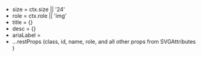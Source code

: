 - size = ctx.size || '24' 
- role = ctx.role || 'img' 
- title = {} 
- desc = {} 
- ariaLabel =  <icon file name>  
- ...restProps (class, id, name, role, and all other props from SVGAttributes )